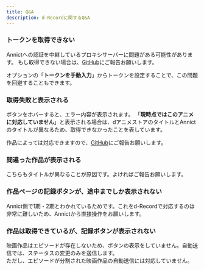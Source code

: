 ```yaml
---
title: Q&A
description: d-Recordに関するQ&A
---
```


### トークンを取得できない

Annictへの認証を中継しているプロキシサーバーに問題がある可能性があります。
もし取得できない場合は、[GitHub](https://github.com/hamachi25/d-Record/issues)にご報告お願いします。

オプションの「**トークンを手動入力**」からトークンを設定することで、この問題を回避することもできます。

### 取得失敗と表示される

ボタンをホバーすると、エラー内容が表示されます。
「**現時点ではこのアニメに対応していません**」と表示される場合は、dアニメストアのタイトルとAnnictのタイトルが異なるため、取得できなかったことを表しています。

作品によっては対応できますので、[GitHub](https://github.com/hamachi25/d-Record/issues/1)にご報告お願いします。

### 間違った作品が表示される

こちらもタイトルが異なることが原因です。よければご報告お願いします。

### 作品ページの記録ボタンが、途中までしか表示されない

Annict側で1期・2期とわかれているためです。これをd-Recordで対応するのは非常に難しいため、Annictから直接操作をお願いします。

### 作品は取得できているが、記録ボタンが表示されない

映画作品はエピソードが存在しないため、ボタンの表示をしていません。自動送信では、ステータスの変更のみを送信します。  
ただし、エピソードが分割された映画作品の自動送信には対応していません。
